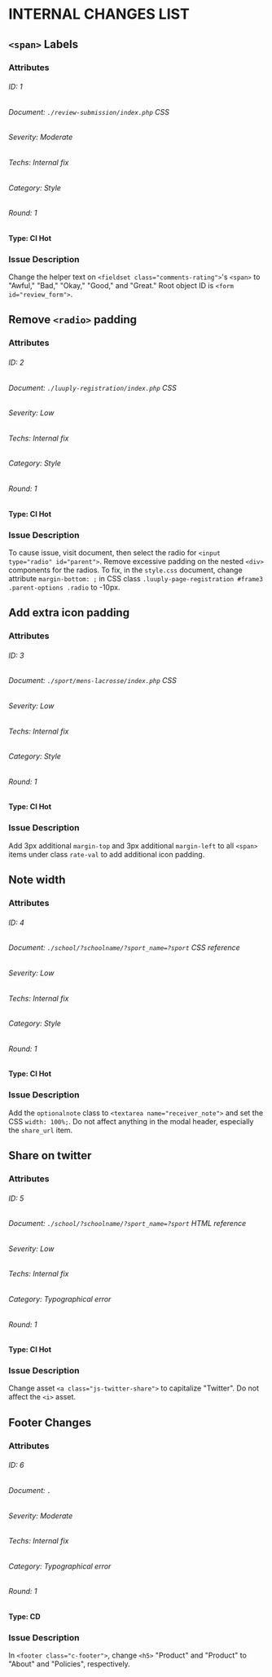 # INTERNAL CHANGES LIST

## `<span>` Labels

### Attributes

###### ID: 1
###### Document: `./review-submission/index.php` CSS
###### Severity: Moderate
###### Techs: Internal fix
###### Category: Style
###### Round: 1

#### Type: CI Hot

### Issue Description

Change the helper text on `<fieldset class="comments-rating">`'s `<span>` to "Awful," "Bad," "Okay," "Good," and "Great." Root object ID is `<form id="review_form">`.

## Remove `<radio>` padding

### Attributes

###### ID: 2
###### Document: `./luuply-registration/index.php` CSS
###### Severity: Low
###### Techs: Internal fix
###### Category: Style
###### Round: 1

#### Type: CI Hot

### Issue Description

To cause issue, visit document, then select the radio for `<input type="radio" id="parent">`. Remove excessive padding on the nested `<div>` components for the radios. To fix, in the `style.css` document, change attribute `margin-bottom: ;` in CSS class `.luuply-page-registration #frame3 .parent-options .radio` to -10px.

## Add extra icon padding

### Attributes

###### ID: 3
###### Document: `./sport/mens-lacrosse/index.php` CSS
###### Severity: Low
###### Techs: Internal fix
###### Category: Style
###### Round: 1

#### Type: CI Hot

### Issue Description

Add 3px additional `margin-top` and 3px additional `margin-left` to all `<span>` items under class `rate-val` to add additional icon padding.

## Note width

### Attributes

###### ID: 4
###### Document: `./school/?schoolname/?sport_name=?sport` CSS reference
###### Severity: Low
###### Techs: Internal fix
###### Category: Style
###### Round: 1

#### Type: CI Hot

### Issue Description

Add the `optionalnote` class to `<textarea name="receiver_note">` and set the CSS `width: 100%;`. Do not affect anything in the modal header, especially the `share_url` item.

## Share on twitter

### Attributes

###### ID: 5
###### Document: `./school/?schoolname/?sport_name=?sport` HTML reference
###### Severity: Low
###### Techs: Internal fix
###### Category: Typographical error
###### Round: 1

#### Type: CI Hot

### Issue Description

Change asset `<a class="js-twitter-share">` to capitalize "Twitter". Do not affect the `<i>` asset.

## Footer Changes

### Attributes

###### ID: 6
###### Document: `.`
###### Severity: Moderate
###### Techs: Internal fix
###### Category: Typographical error
###### Round: 1

#### Type: CD

### Issue Description

In `<footer class="c-footer">`, change `<h5>` "Product" and "Product" to "About" and "Policies", respectively.

